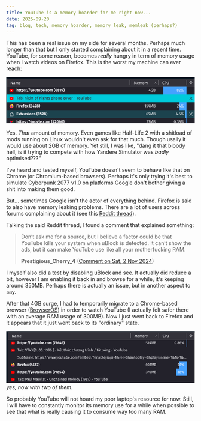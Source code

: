 ```yaml
---
title: YouTube is a memory hoarder for me right now...
date: 2025-09-20
tag: blog, tech, memory hoarder, memory leak, memleak (perhaps?)
---
```



This has been a real issue on my side for several months. Perhaps much longer than that but I only started complaining about it in a recent time. 
YouTube, for some reason, becomes *really* hungry in term of memory usage when I watch videos on Firefox. This is the worst my machine can ever reach:

![](/assets/pics/firefox-youtube-4gb-mem-usage.png)

Yes. *That* amount of memory. Even games like Half-Life 2 with a shitload of mods running on Linux wouldn't even ask for that much. 
Though usally it would use about 2GB of memory. Yet still, I was like, "dang it that bloody hell, is it trying to compete with how Yandere Simulator was *badly* optimised???"

I've heard and tested myself, YouTube doesn't seem to behave like that on Chrome (or Chromium-based browsers). Perhaps it's only trying it's best to simulate Cyberpunk 2077 v1.0 on platforms Google don't bother giving a shit into making them good.

But... sometimes Google isn't the actor of everything behind. Firefox is said to also have memory leaking problems. There are a lot of users across forums complaining about it (see this [Reddit thread](https://www.reddit.com/r/firefox/comments/1ghl7ik/does_firefox_currently_have_a_memory_leak_problem/)). 

Talking the said Reddit thread, I found a comment that explained something:

> Don’t ask me for a source, but I believe a factor could be that YouTube kills your system when uBlock is detected. It can’t show the ads, but it can make YouTube use like all your motherfucking RAM. 
>
> **Prestigious_Cherry_4** ([Comment on Sat, 2 Nov 2024](https://www.reddit.com/r/firefox/comments/1ghl7ik/comment/luzoody/))

I myself also did a test by disabling uBlock and see. It actually did reduce a bit, however I am enabling it back in and browse for a while, it's keeping around 350MB. Perhaps there is actually an issue, but in another aspect to say. 

After that 4GB surge, I had to temporarily migrate to a Chrome-based browser ([BrowserOS](https://www.browseros.com/)) in order to watch YouTube (I actually felt safer there with an average RAM usage of 300MB). Now I just went back to Firefox and it appears that it just went back to its "ordinary" state.

![](/assets/pics/Screenshot%20from%202025-09-20%2022-00-18.png)
*yes, now with two of them.*

So probably YouTube will not hoard my poor laptop's resource for now. Still, I will have to constantly monitor its memory use for a while when possible to see that what is really causing it to consume way too many RAM.